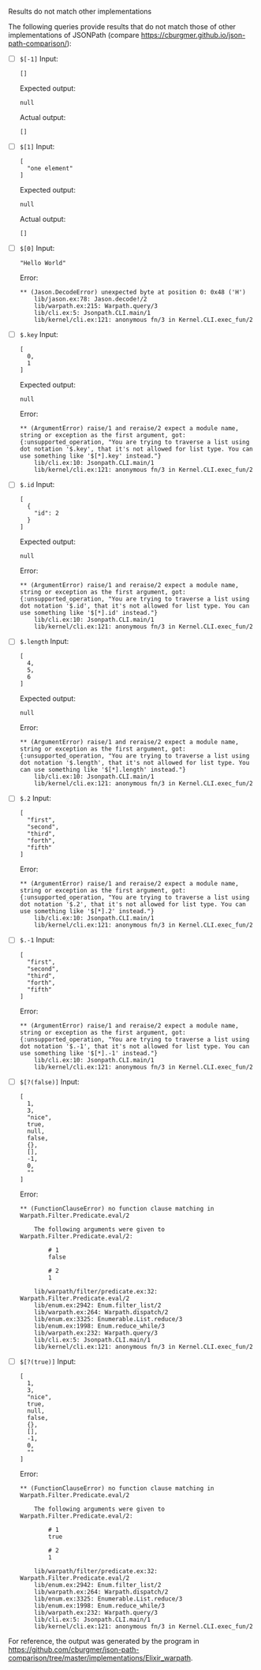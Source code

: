 Results do not match other implementations

The following queries provide results that do not match those of other implementations of JSONPath
(compare https://cburgmer.github.io/json-path-comparison/):

- [ ] `$[-1]`
  Input:
  ```
  []
  ```
  Expected output:
  ```
  null
  ```
  Actual output:
  ```
  []
  ```

- [ ] `$[1]`
  Input:
  ```
  [
    "one element"
  ]
  ```
  Expected output:
  ```
  null
  ```
  Actual output:
  ```
  []
  ```

- [ ] `$[0]`
  Input:
  ```
  "Hello World"
  ```
  Error:
  ```
  ** (Jason.DecodeError) unexpected byte at position 0: 0x48 ('H')
      lib/jason.ex:78: Jason.decode!/2
      lib/warpath.ex:215: Warpath.query/3
      lib/cli.ex:5: Jsonpath.CLI.main/1
      lib/kernel/cli.ex:121: anonymous fn/3 in Kernel.CLI.exec_fun/2
  ```

- [ ] `$.key`
  Input:
  ```
  [
    0,
    1
  ]
  ```
  Expected output:
  ```
  null
  ```
  Error:
  ```
  ** (ArgumentError) raise/1 and reraise/2 expect a module name, string or exception as the first argument, got: {:unsupported_operation, "You are trying to traverse a list using dot notation '$.key', that it's not allowed for list type. You can use something like '$[*].key' instead."}
      lib/cli.ex:10: Jsonpath.CLI.main/1
      lib/kernel/cli.ex:121: anonymous fn/3 in Kernel.CLI.exec_fun/2
  ```

- [ ] `$.id`
  Input:
  ```
  [
    {
      "id": 2
    }
  ]
  ```
  Expected output:
  ```
  null
  ```
  Error:
  ```
  ** (ArgumentError) raise/1 and reraise/2 expect a module name, string or exception as the first argument, got: {:unsupported_operation, "You are trying to traverse a list using dot notation '$.id', that it's not allowed for list type. You can use something like '$[*].id' instead."}
      lib/cli.ex:10: Jsonpath.CLI.main/1
      lib/kernel/cli.ex:121: anonymous fn/3 in Kernel.CLI.exec_fun/2
  ```

- [ ] `$.length`
  Input:
  ```
  [
    4,
    5,
    6
  ]
  ```
  Expected output:
  ```
  null
  ```
  Error:
  ```
  ** (ArgumentError) raise/1 and reraise/2 expect a module name, string or exception as the first argument, got: {:unsupported_operation, "You are trying to traverse a list using dot notation '$.length', that it's not allowed for list type. You can use something like '$[*].length' instead."}
      lib/cli.ex:10: Jsonpath.CLI.main/1
      lib/kernel/cli.ex:121: anonymous fn/3 in Kernel.CLI.exec_fun/2
  ```

- [ ] `$.2`
  Input:
  ```
  [
    "first",
    "second",
    "third",
    "forth",
    "fifth"
  ]
  ```
  Error:
  ```
  ** (ArgumentError) raise/1 and reraise/2 expect a module name, string or exception as the first argument, got: {:unsupported_operation, "You are trying to traverse a list using dot notation '$.2', that it's not allowed for list type. You can use something like '$[*].2' instead."}
      lib/cli.ex:10: Jsonpath.CLI.main/1
      lib/kernel/cli.ex:121: anonymous fn/3 in Kernel.CLI.exec_fun/2
  ```

- [ ] `$.-1`
  Input:
  ```
  [
    "first",
    "second",
    "third",
    "forth",
    "fifth"
  ]
  ```
  Error:
  ```
  ** (ArgumentError) raise/1 and reraise/2 expect a module name, string or exception as the first argument, got: {:unsupported_operation, "You are trying to traverse a list using dot notation '$.-1', that it's not allowed for list type. You can use something like '$[*].-1' instead."}
      lib/cli.ex:10: Jsonpath.CLI.main/1
      lib/kernel/cli.ex:121: anonymous fn/3 in Kernel.CLI.exec_fun/2
  ```

- [ ] `$[?(false)]`
  Input:
  ```
  [
    1,
    3,
    "nice",
    true,
    null,
    false,
    {},
    [],
    -1,
    0,
    ""
  ]
  ```
  Error:
  ```
  ** (FunctionClauseError) no function clause matching in Warpath.Filter.Predicate.eval/2    
      
      The following arguments were given to Warpath.Filter.Predicate.eval/2:
      
          # 1
          false
      
          # 2
          1
      
      lib/warpath/filter/predicate.ex:32: Warpath.Filter.Predicate.eval/2
      lib/enum.ex:2942: Enum.filter_list/2
      lib/warpath.ex:264: Warpath.dispatch/2
      lib/enum.ex:3325: Enumerable.List.reduce/3
      lib/enum.ex:1998: Enum.reduce_while/3
      lib/warpath.ex:232: Warpath.query/3
      lib/cli.ex:5: Jsonpath.CLI.main/1
      lib/kernel/cli.ex:121: anonymous fn/3 in Kernel.CLI.exec_fun/2
  ```

- [ ] `$[?(true)]`
  Input:
  ```
  [
    1,
    3,
    "nice",
    true,
    null,
    false,
    {},
    [],
    -1,
    0,
    ""
  ]
  ```
  Error:
  ```
  ** (FunctionClauseError) no function clause matching in Warpath.Filter.Predicate.eval/2    
      
      The following arguments were given to Warpath.Filter.Predicate.eval/2:
      
          # 1
          true
      
          # 2
          1
      
      lib/warpath/filter/predicate.ex:32: Warpath.Filter.Predicate.eval/2
      lib/enum.ex:2942: Enum.filter_list/2
      lib/warpath.ex:264: Warpath.dispatch/2
      lib/enum.ex:3325: Enumerable.List.reduce/3
      lib/enum.ex:1998: Enum.reduce_while/3
      lib/warpath.ex:232: Warpath.query/3
      lib/cli.ex:5: Jsonpath.CLI.main/1
      lib/kernel/cli.ex:121: anonymous fn/3 in Kernel.CLI.exec_fun/2
  ```


For reference, the output was generated by the program in https://github.com/cburgmer/json-path-comparison/tree/master/implementations/Elixir_warpath.
